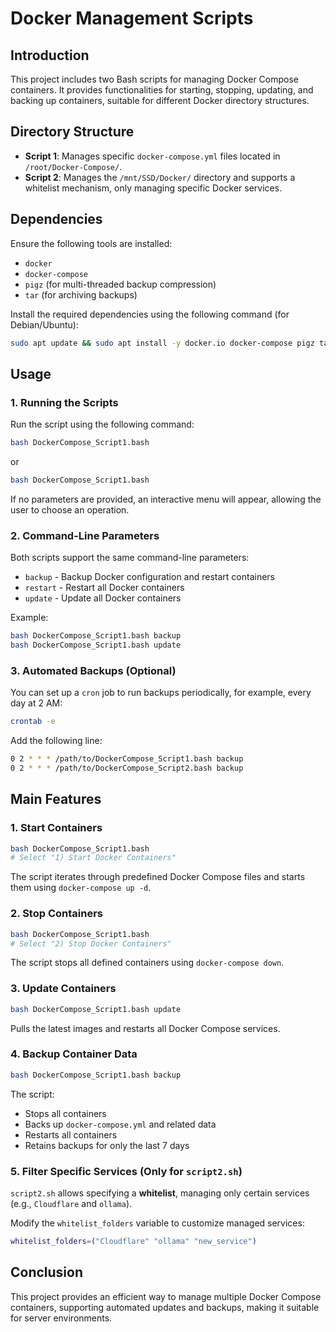 # Docker Management Scripts

## Introduction

This project includes two Bash scripts for managing Docker Compose containers. It provides functionalities for starting, stopping, updating, and backing up containers, suitable for different Docker directory structures.

## Directory Structure

- **Script 1**: Manages specific `docker-compose.yml` files located in `/root/Docker-Compose/`.
- **Script 2**: Manages the `/mnt/SSD/Docker/` directory and supports a whitelist mechanism, only managing specific Docker services.

## Dependencies

Ensure the following tools are installed:

- `docker`
- `docker-compose`
- `pigz` (for multi-threaded backup compression)
- `tar` (for archiving backups)

Install the required dependencies using the following command (for Debian/Ubuntu):

```sh
sudo apt update && sudo apt install -y docker.io docker-compose pigz tar
```

## Usage

### 1. Running the Scripts

Run the script using the following command:

```sh
bash DockerCompose_Script1.bash
```

or

```sh
bash DockerCompose_Script1.bash
```

If no parameters are provided, an interactive menu will appear, allowing the user to choose an operation.

### 2. Command-Line Parameters

Both scripts support the same command-line parameters:

- `backup` - Backup Docker configuration and restart containers
- `restart` - Restart all Docker containers
- `update` - Update all Docker containers

Example:

```sh
bash DockerCompose_Script1.bash backup
bash DockerCompose_Script1.bash update
```

### 3. Automated Backups (Optional)

You can set up a `cron` job to run backups periodically, for example, every day at 2 AM:

```sh
crontab -e
```

Add the following line:

```sh
0 2 * * * /path/to/DockerCompose_Script1.bash backup
0 2 * * * /path/to/DockerCompose_Script2.bash backup
```

## Main Features

### 1. Start Containers

```sh
bash DockerCompose_Script1.bash
# Select "1) Start Docker Containers"
```

The script iterates through predefined Docker Compose files and starts them using `docker-compose up -d`.

### 2. Stop Containers

```sh
bash DockerCompose_Script1.bash
# Select "2) Stop Docker Containers"
```

The script stops all defined containers using `docker-compose down`.

### 3. Update Containers

```sh
bash DockerCompose_Script1.bash update
```

Pulls the latest images and restarts all Docker Compose services.

### 4. Backup Container Data

```sh
bash DockerCompose_Script1.bash backup
```

The script:

- Stops all containers
- Backs up `docker-compose.yml` and related data
- Restarts all containers
- Retains backups for only the last 7 days

### 5. Filter Specific Services (Only for `script2.sh`)

`script2.sh` allows specifying a **whitelist**, managing only certain services (e.g., `Cloudflare` and `ollama`).

Modify the `whitelist_folders` variable to customize managed services:

```sh
whitelist_folders=("Cloudflare" "ollama" "new_service")
```

## Conclusion

This project provides an efficient way to manage multiple Docker Compose containers, supporting automated updates and backups, making it suitable for server environments.
